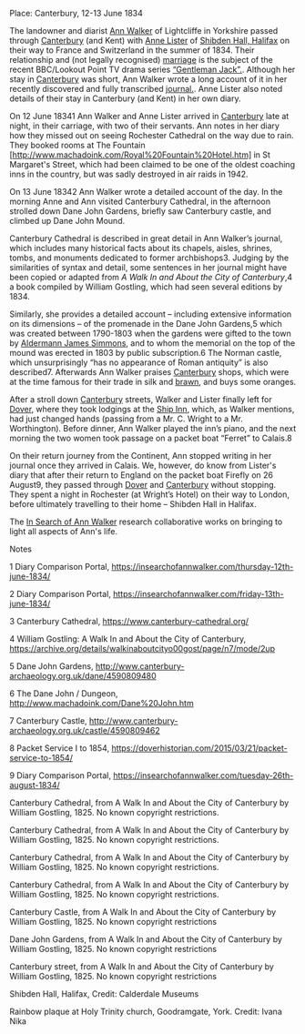Place: Canterbury, 12-13 June 1834


The landowner and diarist [Ann Walker](https://en.wikipedia.org/wiki/Ann_Walker_(landowner)) of Lightcliffe in Yorkshire passed through [Canterbury](/19c/19c-canterbury) (and Kent) with [Anne Lister](https://yorkcivictrust.co.uk/heritage/civic-trust-plaques/anne-lister-1791-1840/) of [Shibden Hall, Halifax](https://museums.calderdale.gov.uk/visit/shibden-hall) on their way to France and Switzerland in the summer of 1834. Their relationship and (not legally recognised) [marriage](https://yorkcivictrust.co.uk/heritage/civic-trust-plaques/anne-lister-1791-1840/) is the subject of the recent BBC/Lookout Point TV drama series [“Gentleman Jack”.](https://www.bbc.co.uk/programmes/m00059m9). Although her stay in [Canterbury](/19c/19c-canterbury) was short, Ann Walker wrote a long account of it in her recently discovered and fully transcribed [journal.](https://www.catalogue.wyjs.org.uk/CalmView/Record.aspx?src=CalmView.Catalog&id=WYAS4971%2f7%2f1%2f5%2f1). Anne Lister also noted details of their stay in Canterbury (and Kent) in her own diary.

On 12 June 18341 Ann Walker and Anne Lister arrived in [Canterbury](/19c/19c-canterbury) late at night, in their carriage, with two of their servants. Ann notes in her diary how they missed out on seeing Rochester Cathedral on the way due to rain. They booked rooms at The Fountain [http://www.machadoink.com/Royal%20Fountain%20Hotel.htm] in St Margaret's Street, which had been claimed to be one of the oldest coaching inns in the country, but was sadly destroyed in air raids in 1942. 

On 13 June 18342  Ann Walker wrote a detailed account of the day. In the morning Anne and Ann visited Canterbury Cathedral, in the afternoon strolled down Dane John Gardens, briefly saw Canterbury castle, and climbed up Dane John Mound. 

Canterbury Cathedral is described in great detail in Ann Walker’s journal, which includes many historical facts about its chapels, aisles, shrines, tombs, and monuments dedicated to former archbishops3. Judging by the similarities of syntax and detail, some sentences in her journal might have been copied or adapted from _A Walk In and About the City of Canterbury_,4  a book compiled by William Gostling, which had seen several editions by 1834.

Similarly, she provides a detailed account – including extensive information on its dimensions – of the promenade in the Dane John Gardens,5 which was created between 1790-1803  when the gardens were gifted to the town by [Aldermann James Simmons](https://en.wikipedia.org/wiki/James_Simmons_(1741%E2%80%931807)), and to whom the memorial on the top of the mound was erected in 1803 by public subscription.6 The Norman castle, which unsurprisingly “has no appearance of Roman antiquity” is also described7. Afterwards Ann Walker praises [Canterbury](/19c/19c-canterbury) shops, which were at the time famous for their trade in silk and [brawn](https://en.wikipedia.org/wiki/Head_cheese), and buys some oranges. 

After a stroll down [Canterbury](/19c/19c-canterbury) streets, Walker and Lister finally left for [Dover](/19c/19c-dover), where they took lodgings at the [Ship Inn](http://www.dover-kent.com/Ship-Hotel.html), which, as Walker mentions, had just changed hands (passing from a Mr. C. Wright to a Mr. Worthington). Before dinner, Ann Walker played the inn’s piano, and the next morning the two women took passage on a packet boat “Ferret” to Calais.8

On their return journey from the Continent, Ann stopped writing in her journal once they arrived in Calais. We, however, do know from Lister's diary that after their return to England on the packet boat Firefly on 26 August9, they passed through [Dover](/19c/19c-dover) and [Canterbury](/19c/19c-canterbury) without stopping. They spent a night in Rochester (at Wright’s Hotel) on their way to London, before ultimately travelling to their home – Shibden Hall in Halifax.

The [In Search of Ann Walker](https://insearchofannwalker.com/) research collaborative works on bringing to light all aspects of Ann's life.



Notes

1 Diary Comparison Portal, https://insearchofannwalker.com/thursday-12th-june-1834/  

2 Diary Comparison Portal, https://insearchofannwalker.com/friday-13th-june-1834/ 

3 Canterbury Cathedral, https://www.canterbury-cathedral.org/ 

4 William Gostling: A Walk In and About the City of Canterbury, https://archive.org/details/walkinaboutcityo00gost/page/n7/mode/2up 

5 Dane John Gardens, http://www.canterbury-archaeology.org.uk/dane/4590809480 

6 The Dane John / Dungeon, http://www.machadoink.com/Dane%20John.htm 

7 Canterbury Castle, http://www.canterbury-archaeology.org.uk/castle/4590809462 

8 Packet Service I to 1854, https://doverhistorian.com/2015/03/21/packet-service-to-1854/ 

9 Diary Comparison Portal, https://insearchofannwalker.com/tuesday-26th-august-1834/ 







Canterbury Cathedral, from A Walk In and About the City of Canterbury by William Gostling, 1825. No known copyright restrictions.




Canterbury Cathedral, from A Walk In and About the City of Canterbury by William Gostling, 1825. No known copyright restrictions.




 Canterbury Cathedral, from A Walk In and About the City of Canterbury by William Gostling, 1825. No known copyright restrictions.




Canterbury Cathedral, from A Walk In and About the City of Canterbury by William Gostling, 1825. No known copyright restrictions.




Canterbury Castle, from A Walk In and About the City of Canterbury by William Gostling, 1825.
No known copyright restrictions




Dane John Gardens, from A Walk In and About the City of Canterbury by William Gostling, 1825.
No known copyright restrictions





Canterbury street, from A Walk In and About the City of Canterbury by William Gostling, 1825.
No known copyright restrictions



Shibden Hall, Halifax, Credit: Calderdale Museums 






Rainbow plaque at Holy Trinity church, Goodramgate, York.  Credit: Ivana Nika
